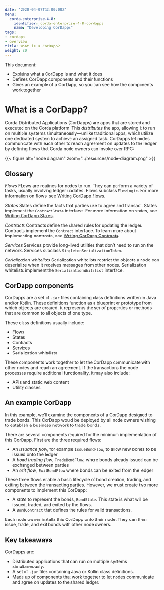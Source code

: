 ```yaml
---
date: '2020-04-07T12:00:00Z'
menu:
  corda-enterprise-4-8:
    identifier: corda-enterprise-4-8-cordapps
    name: "Developing CorDapps"
tags:
- cordapp
- overview
title: What is a CorDapp?
weight: 20
---
```


This document:

* Explains what a CorDapp is and what it does
* Defines CorDapp components and their functions
* Gives an example of a CorDapp, so you can see how the components work together

# What is a CorDapp?

Corda Distributed Applications (CorDapps) are apps that are stored and executed on the Corda platform. This *distributes* the app, allowing it to run on multiple systems simultaneously—unlike traditional apps, which utilize one dedicated system to achieve an assigned task. CorDapps let nodes communicate with each other to reach agreement on updates to the ledger by defining flows that Corda node owners can invoke over RPC:

{{< figure alt="node diagram" zoom="../resources/node-diagram.png" >}}

## Glossary

*Flows*
  FLows are routines for nodes to run. They can perform a variety of tasks, usually involving ledger updates. Flows
  subclass `FlowLogic`. For more information on flows, see [Writing CorDapp Flows](api-flows.md).

*States*
  States define the facts that parties use to agree and transact. States implement the `ContractState` interface. For more
  information on states, see [Writing CorDapp States](api-states.md).

*Contracts*
  Contracts define the shared rules for updating the ledger. Contracts implement the `Contract` interface. To learn
  more about implementing contracts, see [Writing CorDapp Contracts](api-contracts.md).

*Services*
  Services provide long-lived utilities that don’t need to run on the network. Services subclass `SingletonSerializationToken`.

*Serialization whitelists*
  Serialization whitelists restrict the objects a node can deserialize when it receives messages from other nodes.
  Serialization whitelists implement the `SerializationWhitelist` interface.


## CorDapp components

CorDapps are a set of `.jar` files containing class definitions written in Java and/or Kotlin. These definitions function as a blueprint or prototype from which objects are created. It represents the set of properties or methods that are common to all objects of one type.

These class definitions usually include:

* Flows
* States
* Contracts
* Services
* Serialization whitelists

These components work together to let the CorDapp communicate with other nodes and reach an agreement. If the transactions the node processes require additional functionality, it may also include:

* APIs and static web content
* Utility classes


## An example CorDapp

In this example, we’ll examine the components of a CorDapp designed to trade bonds. This CorDapp would be deployed by all
node owners wishing to establish a business network to trade bonds.

There are several components required for the minimum implementation of this CorDapp. First are the three required flows:

* An *issuance flow*, for example `IssueBondFlow`, to allow new bonds to be issued onto the ledger
* A *bond trading flow*, `TradeBondFlow`, where bonds already issued can be exchanged between parties
* An *exit flow*, `ExitBondFlow` where bonds can be exited from the ledger

These three flows enable a basic lifecycle of bond creation, trading, and exiting between the transacting parties.
However, we must create two more components to implement this CorDapp:

* A *state* to represent the bonds, `BondState`. This state is what will be issued, traded, and exited by the flows.
* A `BondContract` that defines the rules for valid transactions.

Each node owner installs this CorDapp onto their node. They can then issue, trade, and exit bonds with other node owners.

## Key takeaways

CorDapps are:

* Distributed applications that can run on multiple systems simultaneously.
* A set of `.jar` files containing Java or Kotlin class definitions.
* Made up of components that work together to let nodes communicate and agree on updates to the shared ledger.
